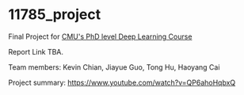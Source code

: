 # 11785_project

Final Project for [CMU's PhD level Deep Learning Course](http://deeplearning.cs.cmu.edu/F21/index.html)

Report Link TBA.

Team members: Kevin Chian, Jiayue Guo, Tong Hu, Haoyang Cai

Project summary: https://www.youtube.com/watch?v=QP6ahoHqbxQ 
